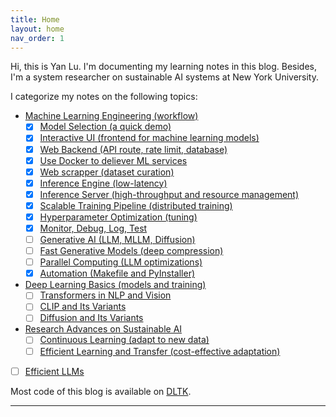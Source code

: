 ```yaml
---
title: Home
layout: home
nav_order: 1
---
```


Hi, this is Yan Lu. I'm documenting my learning notes in this blog. Besides, I'm a system researcher on sustainable AI systems at New York University. 

I categorize my notes on the following topics:

- [Machine Learning Engineering (workflow)](https://jason-cs18.github.io/ml-engineering/ml_engineer.html)
  - [x] [Model Selection (a quick demo)](https://jason-cs18.github.io/ml-engineering/model_selection.html)
  - [x] [Interactive UI (frontend for machine learning models)](https://jason-cs18.github.io/ml-engineering/web_demo.html)
  - [x] [Web Backend (API route, rate limit, database)](https://jason-cs18.github.io/ml-engineering/fastapi.html)
  - [x] [Use Docker to deliever ML services](https://jason-cs18.github.io/ml-engineering/docker.html)
  - [x] [Web scrapper (dataset curation)](https://jason-cs18.github.io/ml-engineering/web_scraper.html)
  - [x] [Inference Engine (low-latency)](https://jason-cs18.github.io/ml-engineering/inference_engine.html)
  - [x] [Inference Server (high-throughput and resource management)](https://jason-cs18.github.io/ml-engineering/inference_server.html)
  - [x] [Scalable Training Pipeline (distributed training)](https://jason-cs18.github.io/ml-engineering/detr_train.html)
  - [x] [Hyperparameter Optimization (tuning)](https://jason-cs18.github.io/ml-engineering/detr_tune.html)
  - [x] [Monitor, Debug, Log, Test](https://jason-cs18.github.io/ml-engineering/monitor.html) 
  - [ ] [Generative AI (LLM, MLLM, Diffusion)](https://jason-cs18.github.io/ml-engineering/generative_ai.html)
  - [ ] [Fast Generative Models (deep compression)](https://jason-cs18.github.io/ml-engineering/fast_aigc.html)
  - [ ] [Parallel Computing (LLM optimizations)](https://jason-cs18.github.io/ml-engineering/cuda.html)
  - [x] [Automation (Makefile and PyInstaller)](https://jason-cs18.github.io/ml-engineering/tools.html)
  <!-- - [ ] [Inference Microservices (ONNX+FastAPI+Docker)](https://jason-cs18.github.io/ml-engineering/ai_service.html) -->
- [Deep Learning Basics (models and training)](https://jason-cs18.github.io/ml-engineering/dl_basics.html)
  - [ ] [Transformers in NLP and Vision](https://jason-cs18.github.io/ml-engineering/transformers.html)
  - [ ] [CLIP and Its Variants](https://jason-cs18.github.io/ml-engineering/clip.html)
  - [ ] [Diffusion and Its Variants](https://jason-cs18.github.io/ml-engineering/diffusion.html)
- [Research Advances on Sustainable AI](https://jason-cs18.github.io/ml-engineering/sustainable_ai.html)
  - [ ] [Continuous Learning (adapt to new data)](https://jason-cs18.github.io/ml-engineering/cl_research.html)
  - [ ] [Efficient Learning and Transfer (cost-effective adaptation)](https://jason-cs18.github.io/ml-engineering/efficientml.html)
- [ ] [Efficient LLMs](https://jason-cs18.github.io/ml-engineering/llm_course.html)
<!-- - [AI Accelerator (GPU and CUDA)](https://jason-cs18.github.io/ml-engineering/ai_accelerator.html) -->
  

Most code of this blog is available on [DLTK](https://github.com/Jason-cs18/DLTK).



----

[^1]: [It can take up to 10 minutes for changes to your site to publish after you push the changes to GitHub](https://docs.github.com/en/pages/setting-up-a-github-pages-site-with-jekyll/creating-a-github-pages-site-with-jekyll#creating-your-site).

[Just the Docs]: https://just-the-docs.github.io/just-the-docs/
[GitHub Pages]: https://docs.github.com/en/pages
[README]: https://github.com/just-the-docs/just-the-docs-template/blob/main/README.md
[Jekyll]: https://jekyllrb.com
[GitHub Pages / Actions workflow]: https://github.blog/changelog/2022-07-27-github-pages-custom-github-actions-workflows-beta/
[use this template]: https://github.com/just-the-docs/just-the-docs-template/generate
